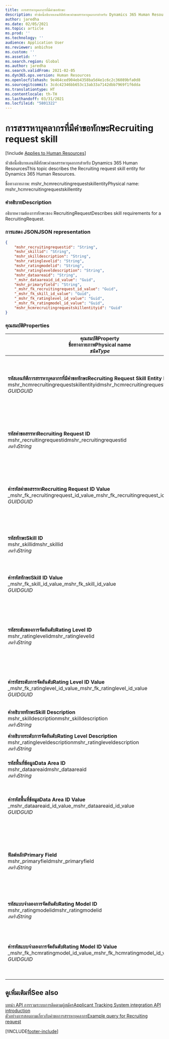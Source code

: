 ```yaml
---
title: การสรรหาบุคลากรที่มีคำขอทักษะ
description: หัวข้อนี้อธิบายเอนทิตีทักษะคำขอสรรหาบุคลากรสำหรับ Dynamics 365 Human Resources
author: jaredha
ms.date: 02/05/2021
ms.topic: article
ms.prod: ''
ms.technology: ''
audience: Application User
ms.reviewer: anbichse
ms.custom: ''
ms.assetid: ''
ms.search.region: Global
ms.author: jaredha
ms.search.validFrom: 2021-02-05
ms.dyn365.ops.version: Human Resources
ms.openlocfilehash: 9e464ced904eb4358ba5d4e1c6c2c36089bfa0d8
ms.sourcegitcommit: 3cdc42346bb653c13ab33a7142dbb7969f1f6dda
ms.translationtype: HT
ms.contentlocale: th-TH
ms.lasthandoff: 03/31/2021
ms.locfileid: "5801322"
---
```

# <a name="recruiting-request-skill"></a><span data-ttu-id="2166b-103">การสรรหาบุคลากรที่มีคำขอทักษะ</span><span class="sxs-lookup"><span data-stu-id="2166b-103">Recruiting request skill</span></span>

[!include [Applies to Human Resources](../includes/applies-to-hr.md)]

<span data-ttu-id="2166b-104">หัวข้อนี้อธิบายเอนทิตีทักษะคำขอสรรหาบุคลากรสำหรับ Dynamics 365 Human Resources</span><span class="sxs-lookup"><span data-stu-id="2166b-104">This topic describes the Recruiting request skill entity for Dynamics 365 Human Resources.</span></span>

<span data-ttu-id="2166b-105">ชื่อทางกายภาพ: mshr_hcmrecruitingrequestskillentity</span><span class="sxs-lookup"><span data-stu-id="2166b-105">Physical name: mshr_hcmrecruitingrequestskillentity</span></span>

### <a name="description"></a><span data-ttu-id="2166b-106">คำอธิบาย</span><span class="sxs-lookup"><span data-stu-id="2166b-106">Description</span></span>

<span data-ttu-id="2166b-107">อธิบายความต้องการทักษะของ RecruitingRequest</span><span class="sxs-lookup"><span data-stu-id="2166b-107">Describes skill requirements for a RecruitingRequest.</span></span>

### <a name="json-representation"></a><span data-ttu-id="2166b-108">การแสดง JSON</span><span class="sxs-lookup"><span data-stu-id="2166b-108">JSON representation</span></span>

```json
{
    "mshr_recruitingrequestid": "String",
    "mshr_skillid": "String",
    "mshr_skilldescription": "String",
    "mshr_ratinglevelid": "String",
    "mshr_ratingmodelid": "String",
    "mshr_ratingleveldescription": "String",
    "mshr_dataareaid": "String",
    "_mshr_dataareaid_id_value": "Guid",
    "mshr_primaryfield": "String",
    "_mshr_fk_recruitingrequest_id_value": "Guid",
    "_mshr_fk_skill_id_value": "Guid",
    "_mshr_fk_ratinglevel_id_value": "Guid",
    "_mshr_fk_ratingmodel_id_value": "Guid",
    "mshr_hcmrecruitingrequestskillentityid": "Guid"
}
```

### <a name="properties"></a><span data-ttu-id="2166b-109">คุณสมบัติ</span><span class="sxs-lookup"><span data-stu-id="2166b-109">Properties</span></span>

| <span data-ttu-id="2166b-110">คุณสมบัติ</span><span class="sxs-lookup"><span data-stu-id="2166b-110">Property</span></span><br><span data-ttu-id="2166b-111">**ชื่อทางกายภาพ**</span><span class="sxs-lookup"><span data-stu-id="2166b-111">**Physical name**</span></span><br><span data-ttu-id="2166b-112">**_ชนิด_**</span><span class="sxs-lookup"><span data-stu-id="2166b-112">**_Type_**</span></span> | <span data-ttu-id="2166b-113">ใช้</span><span class="sxs-lookup"><span data-stu-id="2166b-113">Use</span></span> | <span data-ttu-id="2166b-114">คำอธิบาย</span><span class="sxs-lookup"><span data-stu-id="2166b-114">Description</span></span> |
| --- | --- | --- |
| <span data-ttu-id="2166b-115">**รหัสเอนทิตีการสรรหาบุคลากรที่มีคำขอทักษะ**</span><span class="sxs-lookup"><span data-stu-id="2166b-115">**Recruiting Request Skill Entity ID**</span></span><br><span data-ttu-id="2166b-116">mshr_hcmrecruitingrequestskillentityid</span><span class="sxs-lookup"><span data-stu-id="2166b-116">mshr_hcmrecruitingrequestskillentityid</span></span><br><span data-ttu-id="2166b-117">*GUID*</span><span class="sxs-lookup"><span data-stu-id="2166b-117">*GUID*</span></span> | <span data-ttu-id="2166b-118">อ่านอย่างเดียว</span><span class="sxs-lookup"><span data-stu-id="2166b-118">Read-only</span></span><br><span data-ttu-id="2166b-119">จำเป็นต้องระบุ</span><span class="sxs-lookup"><span data-stu-id="2166b-119">Required</span></span> | <span data-ttu-id="2166b-120">ตัวระบุเฉพาะที่ระบบสร้างขึ้นของเรกคอร์ด **การสรรหาบุคลากรที่มีคำขอทักษะ**</span><span class="sxs-lookup"><span data-stu-id="2166b-120">System-generated unique identifier for the **Recruiting Request Skill** record.</span></span> |
| <span data-ttu-id="2166b-121">**รหัสคำขอสรรหา**</span><span class="sxs-lookup"><span data-stu-id="2166b-121">**Recruiting Request ID**</span></span><br><span data-ttu-id="2166b-122">mshr_recruitingrequestid</span><span class="sxs-lookup"><span data-stu-id="2166b-122">mshr_recruitingrequestid</span></span><br><span data-ttu-id="2166b-123">*สตริง*</span><span class="sxs-lookup"><span data-stu-id="2166b-123">*String*</span></span> | <span data-ttu-id="2166b-124">เขียนเพียงครั้งเดียว</span><span class="sxs-lookup"><span data-stu-id="2166b-124">Write-once</span></span><br><span data-ttu-id="2166b-125">จำเป็นต้องระบุ</span><span class="sxs-lookup"><span data-stu-id="2166b-125">Required</span></span> | <span data-ttu-id="2166b-126">รหัสเฉพาะที่ผู้ใช้สามารถอ่านได้ของคำขอการสรรหาบุคลากรที่เกี่ยวข้อง</span><span class="sxs-lookup"><span data-stu-id="2166b-126">The user-readable unique identifier of the associated recruiting request.</span></span> |
| <span data-ttu-id="2166b-127">**ค่ารหัสคำขอสรรหา**</span><span class="sxs-lookup"><span data-stu-id="2166b-127">**Recruiting Request ID Value**</span></span><br><span data-ttu-id="2166b-128">_mshr_fk_recruitingrequest_id_value</span><span class="sxs-lookup"><span data-stu-id="2166b-128">_mshr_fk_recruitingrequest_id_value</span></span><br><span data-ttu-id="2166b-129">*GUID*</span><span class="sxs-lookup"><span data-stu-id="2166b-129">*GUID*</span></span> | <span data-ttu-id="2166b-130">อ่านอย่างเดียว</span><span class="sxs-lookup"><span data-stu-id="2166b-130">Read-only</span></span><br><span data-ttu-id="2166b-131">จำเป็นต้องระบุ</span><span class="sxs-lookup"><span data-stu-id="2166b-131">Required</span></span><br> <span data-ttu-id="2166b-132">คีย์นอก: mshr_hcmrecruitingrequestentityid ของเอนทิตี mshr_hcmrecruitingrequestentity</span><span class="sxs-lookup"><span data-stu-id="2166b-132">Foreign key: mshr_hcmrecruitingrequestentityid of mshr_hcmrecruitingrequestentity entity</span></span> | <span data-ttu-id="2166b-133">ตัวระบุเฉพาะที่ระบบสร้างขึ้นของคำขอการสรรหาบุคลากรที่เกี่ยวข้อง</span><span class="sxs-lookup"><span data-stu-id="2166b-133">System-generated unique identifier of the associated recruiting request.</span></span> |
| <span data-ttu-id="2166b-134">**รหัสทักษะ**</span><span class="sxs-lookup"><span data-stu-id="2166b-134">**Skill ID**</span></span><br><span data-ttu-id="2166b-135">mshr_skillid</span><span class="sxs-lookup"><span data-stu-id="2166b-135">mshr_skillid</span></span><br><span data-ttu-id="2166b-136">*สตริง*</span><span class="sxs-lookup"><span data-stu-id="2166b-136">*String*</span></span><br> | <span data-ttu-id="2166b-137">เขียนเพียงครั้งเดียว</span><span class="sxs-lookup"><span data-stu-id="2166b-137">Write-once</span></span><br><span data-ttu-id="2166b-138">จำเป็นต้องระบุ</span><span class="sxs-lookup"><span data-stu-id="2166b-138">Required</span></span> | <span data-ttu-id="2166b-139">รหัสเฉพาะที่ผู้ใช้สามารถอ่านได้ของทักษะจำเป็น</span><span class="sxs-lookup"><span data-stu-id="2166b-139">The user-readable unique identifier of the required skill.</span></span> |
| <span data-ttu-id="2166b-140">**ค่ารหัสทักษะ**</span><span class="sxs-lookup"><span data-stu-id="2166b-140">**Skill ID Value**</span></span><br><span data-ttu-id="2166b-141">_mshr_fk_skill_id_value</span><span class="sxs-lookup"><span data-stu-id="2166b-141">_mshr_fk_skill_id_value</span></span><br><span data-ttu-id="2166b-142">*GUID*</span><span class="sxs-lookup"><span data-stu-id="2166b-142">*GUID*</span></span> | <span data-ttu-id="2166b-143">อ่านอย่างเดียว</span><span class="sxs-lookup"><span data-stu-id="2166b-143">Read-only</span></span><br><span data-ttu-id="2166b-144">จำเป็นต้องระบุ</span><span class="sxs-lookup"><span data-stu-id="2166b-144">Required</span></span><br><span data-ttu-id="2166b-145">คีย์นอก: mshr_hcmskillentityid ของเอนทิตี mshr_hcmskillentity</span><span class="sxs-lookup"><span data-stu-id="2166b-145">Foreign key: mshr_hcmskillentityid of mshr_hcmskillentity entity</span></span> | <span data-ttu-id="2166b-146">ตัวระบุเฉพาะที่ระบบสร้างขึ้นของทักษะจำเป็น</span><span class="sxs-lookup"><span data-stu-id="2166b-146">System-generated unique identifier of the required skill.</span></span> |
| <span data-ttu-id="2166b-147">**รหัสระดับของการจัดอันดับ**</span><span class="sxs-lookup"><span data-stu-id="2166b-147">**Rating Level ID**</span></span><br><span data-ttu-id="2166b-148">mshr_ratinglevelid</span><span class="sxs-lookup"><span data-stu-id="2166b-148">mshr_ratinglevelid</span></span><br><span data-ttu-id="2166b-149">*สตริง*</span><span class="sxs-lookup"><span data-stu-id="2166b-149">*String*</span></span> | <span data-ttu-id="2166b-150">เขียนเพียงครั้งเดียว</span><span class="sxs-lookup"><span data-stu-id="2166b-150">Write-once</span></span><br><span data-ttu-id="2166b-151">ไม่จำเป็นต้องระบุ</span><span class="sxs-lookup"><span data-stu-id="2166b-151">Optional</span></span> | <span data-ttu-id="2166b-152">ค่าระดับทักษะที่ต้องการซึ่งเลือกไว้ให้กับงาน ตามรูปแบบการประเมินที่มอบหมายให้กับทักษะ</span><span class="sxs-lookup"><span data-stu-id="2166b-152">The required skill level value selected for the job, based on the rating model assigned to the skill.</span></span> |
| <span data-ttu-id="2166b-153">**ค่ารหัสระดับการจัดอันดับ**</span><span class="sxs-lookup"><span data-stu-id="2166b-153">**Rating Level ID Value**</span></span><br><span data-ttu-id="2166b-154">_mshr_fk_ratinglevel_id_value</span><span class="sxs-lookup"><span data-stu-id="2166b-154">_mshr_fk_ratinglevel_id_value</span></span><br><span data-ttu-id="2166b-155">*GUID*</span><span class="sxs-lookup"><span data-stu-id="2166b-155">*GUID*</span></span> | <span data-ttu-id="2166b-156">อ่านอย่างเดียว</span><span class="sxs-lookup"><span data-stu-id="2166b-156">Read-only</span></span><br><span data-ttu-id="2166b-157">ไม่จำเป็นต้องระบุ</span><span class="sxs-lookup"><span data-stu-id="2166b-157">Optional</span></span><br><span data-ttu-id="2166b-158">คีย์นอก: mshr_hcmratinglevelentityid ของเอนทิตี mshr_hcmratinglevelentity</span><span class="sxs-lookup"><span data-stu-id="2166b-158">Foreign key: mshr_hcmratinglevelentityid of mshr_hcmratinglevelentity entity</span></span> | <span data-ttu-id="2166b-159">ตัวระบุเฉพาะที่ระบบสร้างขึ้นสำหรับระดับ</span><span class="sxs-lookup"><span data-stu-id="2166b-159">System-generated unique identifier for the level.</span></span> |
| <span data-ttu-id="2166b-160">**คำอธิบายทักษะ**</span><span class="sxs-lookup"><span data-stu-id="2166b-160">**Skill Description**</span></span><br><span data-ttu-id="2166b-161">mshr_skilldescription</span><span class="sxs-lookup"><span data-stu-id="2166b-161">mshr_skilldescription</span></span><br><span data-ttu-id="2166b-162">*สตริง*</span><span class="sxs-lookup"><span data-stu-id="2166b-162">*String*</span></span> | <span data-ttu-id="2166b-163">อ่านอย่างเดียว</span><span class="sxs-lookup"><span data-stu-id="2166b-163">Read-only</span></span><br><span data-ttu-id="2166b-164">จำเป็นต้องระบุ</span><span class="sxs-lookup"><span data-stu-id="2166b-164">Required</span></span> | <span data-ttu-id="2166b-165">คำอธิบายทักษะ</span><span class="sxs-lookup"><span data-stu-id="2166b-165">The skill description.</span></span> |
| <span data-ttu-id="2166b-166">**คำอธิบายระดับการจัดอันดับ**</span><span class="sxs-lookup"><span data-stu-id="2166b-166">**Rating Level Description**</span></span><br><span data-ttu-id="2166b-167">mshr_ratingleveldescription</span><span class="sxs-lookup"><span data-stu-id="2166b-167">mshr_ratingleveldescription</span></span><br><span data-ttu-id="2166b-168">*สตริง*</span><span class="sxs-lookup"><span data-stu-id="2166b-168">*String*</span></span> | <span data-ttu-id="2166b-169">อ่านอย่างเดียว</span><span class="sxs-lookup"><span data-stu-id="2166b-169">Read-only</span></span><br><span data-ttu-id="2166b-170">ไม่จำเป็นต้องระบุ</span><span class="sxs-lookup"><span data-stu-id="2166b-170">Optional</span></span> | <span data-ttu-id="2166b-171">คำอธิบายของระดับทักษะที่เลือก</span><span class="sxs-lookup"><span data-stu-id="2166b-171">The description of the selected skill level.</span></span> |
| <span data-ttu-id="2166b-172">**รหัสพื้นที่ข้อมูล**</span><span class="sxs-lookup"><span data-stu-id="2166b-172">**Data Area ID**</span></span><br><span data-ttu-id="2166b-173">mshr_dataareaid</span><span class="sxs-lookup"><span data-stu-id="2166b-173">mshr_dataareaid</span></span><br><span data-ttu-id="2166b-174">*สตริง*</span><span class="sxs-lookup"><span data-stu-id="2166b-174">*String*</span></span> | <span data-ttu-id="2166b-175">อ่าน/เขียน</span><span class="sxs-lookup"><span data-stu-id="2166b-175">Read/write</span></span><br><span data-ttu-id="2166b-176">ไม่จำเป็นต้องระบุ</span><span class="sxs-lookup"><span data-stu-id="2166b-176">Optional</span></span> | <span data-ttu-id="2166b-177">ระบุเอนทิตี้นิติบุคคล (บริษัท)</span><span class="sxs-lookup"><span data-stu-id="2166b-177">Specifies the legal entity (company).</span></span> |
| <span data-ttu-id="2166b-178">**ค่ารหัสพื้นที่ข้อมูล**</span><span class="sxs-lookup"><span data-stu-id="2166b-178">**Data Area ID Value**</span></span><br><span data-ttu-id="2166b-179">_mshr_dataareaid_id_value</span><span class="sxs-lookup"><span data-stu-id="2166b-179">_mshr_dataareaid_id_value</span></span><br><span data-ttu-id="2166b-180">*GUID*</span><span class="sxs-lookup"><span data-stu-id="2166b-180">*GUID*</span></span> | <span data-ttu-id="2166b-181">อ่านอย่างเดียว</span><span class="sxs-lookup"><span data-stu-id="2166b-181">Read-only</span></span><br><span data-ttu-id="2166b-182">ไม่จำเป็นต้องระบุ</span><span class="sxs-lookup"><span data-stu-id="2166b-182">Optional</span></span><br><span data-ttu-id="2166b-183">คีย์นอก: cdm_companyid ของเอนทิตี cdm_company</span><span class="sxs-lookup"><span data-stu-id="2166b-183">Foreign key: cdm_companyid of cdm_company entity</span></span> | <span data-ttu-id="2166b-184">ค่า GUID ที่ระบบสร้างขึ้นซึ่งระบุนิติบุคคล (บริษัท)</span><span class="sxs-lookup"><span data-stu-id="2166b-184">System-generated GUID value identifying the legal entity (company).</span></span> |
| <span data-ttu-id="2166b-185">**ฟิลด์หลัก**</span><span class="sxs-lookup"><span data-stu-id="2166b-185">**Primary Field**</span></span><br><span data-ttu-id="2166b-186">mshr_primaryfield</span><span class="sxs-lookup"><span data-stu-id="2166b-186">mshr_primaryfield</span></span><br><span data-ttu-id="2166b-187">*สตริง*</span><span class="sxs-lookup"><span data-stu-id="2166b-187">*String*</span></span> | <span data-ttu-id="2166b-188">อ่านอย่างเดียว</span><span class="sxs-lookup"><span data-stu-id="2166b-188">Read-only</span></span><br><span data-ttu-id="2166b-189">จำเป็นต้องระบุ</span><span class="sxs-lookup"><span data-stu-id="2166b-189">Required</span></span> | <span data-ttu-id="2166b-190">การเชื่อมต่อของค่าคำขอการสรรหาบุคลากรและรหัสทักษะเป็นวิธีการอื่นเพื่อระบุเรกคอร์ดเฉพาะ</span><span class="sxs-lookup"><span data-stu-id="2166b-190">Concatenation of Recruiting Request value and Skill ID as another method to uniquely identify the record.</span></span> |
| <span data-ttu-id="2166b-191">**รหัสแบบจำลองการจัดอันดับ**</span><span class="sxs-lookup"><span data-stu-id="2166b-191">**Rating Model ID**</span></span><br><span data-ttu-id="2166b-192">mshr_ratingmodelid</span><span class="sxs-lookup"><span data-stu-id="2166b-192">mshr_ratingmodelid</span></span><br><span data-ttu-id="2166b-193">*สตริง*</span><span class="sxs-lookup"><span data-stu-id="2166b-193">*String*</span></span> | <span data-ttu-id="2166b-194">อ่าน-เขียน</span><span class="sxs-lookup"><span data-stu-id="2166b-194">Read-write</span></span><br><span data-ttu-id="2166b-195">จำเป็นต้องระบุ</span><span class="sxs-lookup"><span data-stu-id="2166b-195">Required</span></span> | <span data-ttu-id="2166b-196">แบบจำลองการประเมินที่ใช้เพื่อจัดอันดับทักษะ</span><span class="sxs-lookup"><span data-stu-id="2166b-196">The rating model used to rate the skill.</span></span> |
| <span data-ttu-id="2166b-197">**ค่ารหัสแบบจำลองการจัดอันดับ**</span><span class="sxs-lookup"><span data-stu-id="2166b-197">**Rating Model ID Value**</span></span><br><span data-ttu-id="2166b-198">_mshr_fk_hcmratingmodel_id_value</span><span class="sxs-lookup"><span data-stu-id="2166b-198">_mshr_fk_hcmratingmodel_id_value</span></span><br><span data-ttu-id="2166b-199">*GUID*</span><span class="sxs-lookup"><span data-stu-id="2166b-199">*GUID*</span></span> | <span data-ttu-id="2166b-200">อ่านอย่างเดียว</span><span class="sxs-lookup"><span data-stu-id="2166b-200">Read-only</span></span><br><span data-ttu-id="2166b-201">จำเป็นต้องระบุ</span><span class="sxs-lookup"><span data-stu-id="2166b-201">Required</span></span><br><span data-ttu-id="2166b-202">คีย์นอก: mshr_hcmratingmodelentityid ของเอนทิตี mshr_hcmratingmodelentity</span><span class="sxs-lookup"><span data-stu-id="2166b-202">Foreign key: mshr_hcmratingmodelentityid of mshr_hcmratingmodelentity entity</span></span> | <span data-ttu-id="2166b-203">ตัวระบุที่เฉพาะที่ระบบสร้างขึ้นของแบบจำลองการประเมินที่ใช้ในการจัดอันดับทักษะ</span><span class="sxs-lookup"><span data-stu-id="2166b-203">System-generated unique identifier of the rating model used to rate the skill.</span></span> |

## <a name="see-also"></a><span data-ttu-id="2166b-204">ดูเพิ่มเติมที่</span><span class="sxs-lookup"><span data-stu-id="2166b-204">See also</span></span>

[<span data-ttu-id="2166b-205">บทนํา API การรวมระบบการติดตามผู้สมัคร</span><span class="sxs-lookup"><span data-stu-id="2166b-205">Applicant Tracking System integration API introduction</span></span>](hr-admin-integration-ats-api-introduction.md)<br>
[<span data-ttu-id="2166b-206">ตัวอย่างการสอบถามเกี่ยวกับคำขอการสรรหาบุคลากร</span><span class="sxs-lookup"><span data-stu-id="2166b-206">Example query for Recruiting request</span></span>](hr-admin-integration-ats-api-recruiting-request-example-query.md)


[!INCLUDE[footer-include](../includes/footer-banner.md)]